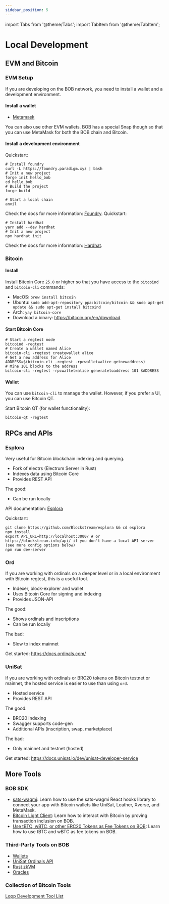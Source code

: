 ```yaml
---
sidebar_position: 5
---
```


import Tabs from '@theme/Tabs';
import TabItem from '@theme/TabItem';

# Local Development

## EVM and Bitcoin

### EVM Setup

If you are developing on the BOB network, you need to install a wallet and a development environment.

#### Install a wallet

- [Metamask](https://metamask.io/)

You can also use other EVM wallets. BOB has a special Snap though so that you can use MetaMask for both the BOB chain and Bitcoin.

#### Install a development environment

<Tabs>
  <TabItem value="foundry" label="Foundry (based on Rust)">
    Quickstart:

```shell
# Install foundry
curl -L https://foundry.paradigm.xyz | bash
# Init a new project
forge init hello_bob
cd hello_bob
# Build the project
forge build

# Start a local chain
anvil
```

Check the docs for more information: [Foundry](https://book.getfoundry.sh/getting-started/installation).
</TabItem>
<TabItem value="hardhat" label="Hardhat (based on TypeScript)">
Quickstart:

```shell
# Install hardhat
yarn add --dev hardhat
# Init a new project
npx hardhat init
```

Check the docs for more information: [Hardhat](https://hardhat.org/getting-started/).
</TabItem>
</Tabs>

### Bitcoin

#### Install

Install Bitcoin Core `25.0` or higher so that you have access to the `bitcoind` and `bitcoin-cli` commands:

- MacOS: `brew install bitcoin`
- Ubuntu: `sudo add-apt-repository ppa:bitcoin/bitcoin && sudo apt-get update && sudo apt-get install bitcoind`
- Arch: `yay bitcoin-core`
- Download a binary: https://bitcoin.org/en/download

#### Start Bitcoin Core

```shell
# Start a regtest node
bitcoind -regtest
# Create a wallet named Alice
bitcoin-cli -regtest createwallet alice
# Get a new address for Alice
ADDRESS=$(bitcoin-cli -regtest -rpcwallet=alice getnewaddress)
# Mine 101 blocks to the address
bitcoin-cli -regtest -rpcwallet=alice generatetoaddress 101 $ADDRESS
```

#### Wallet

You can use `bitcoin-cli` to manage the wallet. However, if you prefer a UI, you can use Bitcoin QT.

Start Bitcoin QT (for wallet functionality):

```shell
bitcoin-qt -regtest
```

## RPCs and APIs

### Esplora

Very useful for Bitcoin blockchain indexing and querying.

- Fork of electrs (Electrum Server in Rust)
- Indexes data using Bitcoin Core
- Provides REST API

The good:

- Can be run locally

API documentation: [Esplora](https://github.com/Blockstream/esplora/blob/master/API.md)

Quickstart:

```shell
git clone https://github.com/Blockstream/esplora && cd esplora
npm install
export API_URL=http://localhost:3000/ # or https://blockstream.info/api/ if you don't have a local API server
(see more config options below)
npm run dev-server
```

### Ord

If you are working with ordinals on a deeper level or in a local environment with Bitcoin regtest, this is a useful tool.

- Indexer, block-explorer and wallet
- Uses Bitcoin Core for signing and indexing
- Provides JSON-API

The good:

- Shows ordinals and inscriptions
- Can be run locally

The bad:

- Slow to index mainnet

Get started: https://docs.ordinals.com/

### UniSat

If you are working with ordinals or BRC20 tokens on Bitcoin testnet or mainnet, the hosted service is easier to use than using `ord`.

- Hosted service
- Provides REST API

The good:

- BRC20 indexing
- Swagger supports code-gen
- Additional APIs (inscription, swap, marketplace)

The bad:

- Only mainnet and testnet (hosted)

Get started: https://docs.unisat.io/dev/unisat-developer-service

## More Tools

### BOB SDK

- [sats-wagmi](/learn/builder-guides/sats-wagmi): Learn how to use the sats-wagmi React hooks library to connect your app with Bitcoin wallets like UniSat, Leather, Xverse, and MetaMask.
- [Bitcoin Light Client](/learn/builder-guides/relay): Learn how to interact with Bitcoin by proving transaction inclusion on BOB.
- [Use tBTC, wBTC, or other ERC20 Tokens as Fee Tokens on BOB](/learn/builder-guides/bridged-btc-gas-fee/index.md): Learn how to use tBTC and wBTC as fee tokens on BOB.

### Third-Party Tools on BOB

- [Wallets](/learn/reference/tools/wallets)
- [UniSat Ordinals API](https://docs.unisat.io/dev/unisat-developer-service)
- [Rust zkVM](/learn/reference/tools/rust-zkvm)
- [Oracles](/learn/reference/tools/oracles)

### Collection of Bitcoin Tools

[Lopp Development Tool List](https://www.lopp.net/bitcoin-information/developer-tools.html)
